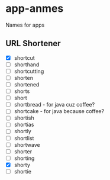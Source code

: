 # app-anmes
Names for apps
## URL Shortener
- [x] shortcut
- [ ] shorthand
- [ ] shortcutting
- [ ] shorten
- [ ] shortened
- [ ] shorts
- [ ] short
- [ ] shortbread - for java cuz coffee?
- [ ] shortcake - for java because coffee?
- [ ] shortish
- [ ] shortias
- [ ] shortly
- [ ] shortlist
- [ ] shortwave
- [ ] shorter
- [ ] shorting
- [x] shorty
- [ ] shortie
